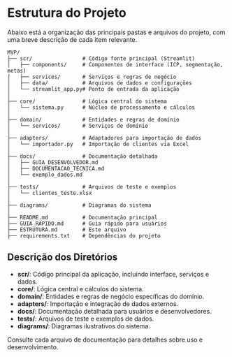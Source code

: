 # Estrutura do Projeto

Abaixo está a organização das principais pastas e arquivos do projeto, com uma breve descrição de cada item relevante.

```
MVP/
├── scr/                # Código fonte principal (Streamlit)
│   ├── components/     # Componentes de interface (ICP, segmentação, metas)
│   ├── services/       # Serviços e regras de negócio
│   ├── data/           # Arquivos de dados e configurações
│   └── streamlit_app.py# Ponto de entrada da aplicação
│
├── core/               # Lógica central do sistema
│   └── sistema.py      # Núcleo de processamento e cálculos
│
├── domain/             # Entidades e regras de domínio
│   └── servicos/       # Serviços de domínio
│
├── adapters/           # Adaptadores para importação de dados
│   └── importador.py   # Importação de clientes via Excel
│
├── docs/               # Documentação detalhada
│   ├── GUIA_DESENVOLVEDOR.md
│   ├── DOCUMENTACAO_TECNICA.md
│   └── exemplo_dados.md
│
├── tests/              # Arquivos de teste e exemplos
│   └── clientes_teste.xlsx
│
├── diagrams/           # Diagramas do sistema
│
├── README.md           # Documentação principal
├── GUIA_RAPIDO.md      # Guia rápido para usuários
├── ESTRUTURA.md        # Este arquivo
├── requirements.txt    # Dependências do projeto
```

## Descrição dos Diretórios

- **scr/**: Código principal da aplicação, incluindo interface, serviços e dados.
- **core/**: Lógica central e cálculos do sistema.
- **domain/**: Entidades e regras de negócio específicas do domínio.
- **adapters/**: Importação e integração de dados externos.
- **docs/**: Documentação detalhada para usuários e desenvolvedores.
- **tests/**: Arquivos de teste e exemplos de dados.
- **diagrams/**: Diagramas ilustrativos do sistema.

Consulte cada arquivo de documentação para detalhes sobre uso e desenvolvimento. 